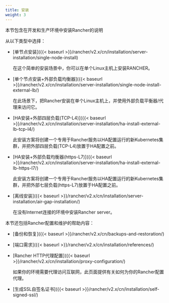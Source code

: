 ```yaml
---
title: 安装
weight: 3
---
```

本节包含在开发和生产环境中安装Rancher的说明

从以下类型中选择：

- [单节点安装]({{< baseurl >}}/rancher/v2.x/cn/installation/server-installation/single-node-install)

    在这个简单的安装场景中，你可以在单个Linux主机上安装RANCHER。

- [单个节点安装+外部负载均衡器]({{< baseurl >}}/rancher/v2.x/cn/installation/server-installation/single-node-install-external-lb/)

    在此场景下，把Rancher安装在单个Linux主机上，并使用外部负载平衡器/代理来访问它。

- [HA安装+外部四层负载(TCP-L4)]({{< baseurl >}}/rancher/v2.x/cn/installation/server-installation/ha-install-external-lb-tcp-l4/)

    此安装方案将创建一个专用于Rancher服务以HA配置运行的新Kubernetes集群，并把外部四层负载(TCP-L4)放置于HA配置之前。

- [HA安装+外部负载均衡器(https-L7)]({{< baseurl >}}/rancher/v2.x/cn/installation/server-installation/ha-install-external-lb-https-l7/)

    此安装方案将创建一个专用于Rancher服务以HA配置运行的新Kubernetes集群，并把外部七层负载(https-L7)放置于HA配置之前。

- [离线安装]({{< baseurl >}}/rancher/v2.x/cn/installation/server-installation/air-gap-installation/)

    在没有Internet连接的环境中安装Rancher server。

本节还包括Rancher配置和维护的帮助内容：

- [备份和恢复]({{< baseurl >}}/rancher/v2.x/cn/backups-and-restoration/)

- [端口需求]({{< baseurl >}}/rancher/v2.x/cn/installation/references/)

- [Rancher HTTP代理配置]({{< baseurl >}}/rancher/v2.x/cn/installation/proxy-configuration/)

    如果你的环境需要代理访问互联网，此页面提供有关如何为你的Rancher配置代理。

- [生成SSL自签名证书]({{< baseurl >}}/rancher/v2.x/cn/installation/self-signed-ssl/)